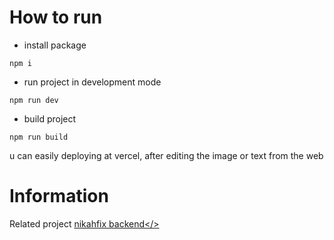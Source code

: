 # How to run

- install package

```
npm i
```

- run project in development mode

```
npm run dev
```

- build project

```
npm run build
```

u can easily deploying at vercel, after editing the image or text from the web

# Information

Related project <a href="https://github.com/janexmgd/nikahfix-be">nikahfix backend</>

